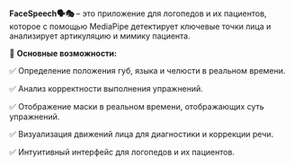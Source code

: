 **FaceSpeech🗣️🎭** – это приложение для логопедов и их пациентов, которое с помощью MediaPipe детектирует ключевые точки лица и анализирует артикуляцию и мимику пациента.

🔹 **Основные возможности:**

✅ Определение положения губ, языка и челюсти в реальном времени.

✅ Анализ корректности выполнения упражнений.

✅ Отображение маски в реальном времени, отображающих суть упражнений.

✅ Визуализация движений лица для диагностики и коррекции речи.

✅ Интуитивный интерфейс для логопедов и их пациентов.